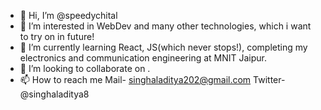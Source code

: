- 👋 Hi, I’m @speedychital
- 👀 I’m interested in WebDev and many other technologies, which i want to try on in future!
- 🌱 I’m currently learning React, JS(which never stops!), completing my electronics and communication engineering at MNIT Jaipur.
- 💞️ I’m looking to collaborate on .
- 📫 How to reach me 
    Mail- singhaladitya202@gmail.com
    Twitter- @singhaladitya8

<!---
speedychital/speedychital is a ✨ special ✨ repository because its `README.md` (this file) appears on your GitHub profile.
You can click the Preview link to take a look at your changes.
--->
